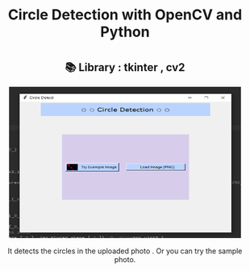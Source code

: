 <!DOCTYPE html>
<h1 align="center"> Circle Detection with OpenCV and Python <h1/>
<h2 align="center"> 📚  Library : tkinter , cv2  </h2>

<p align="center"><img width="460" height="300" src="output.png"></p>

<p align="center">It detects the circles in the uploaded photo .
Or you can try the sample photo.</p>
